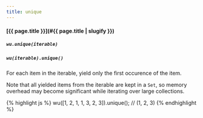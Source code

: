 ```yaml
---
title: unique
---
```

#### [{{ page.title }}](#{{ page.title | slugify }})
##### `wu.unique(iterable)`
##### `wu(iterable).unique()`

For each item in the iterable, yield only the first occurence of the item.

Note that all yielded items from the iterable are kept in a `Set`, so memory
overhead may become significant while iterating over large collections.

{% highlight js %}
wu([1, 2, 1, 1, 3, 2, 3]).unique();
// (1, 2, 3)
{% endhighlight %}

